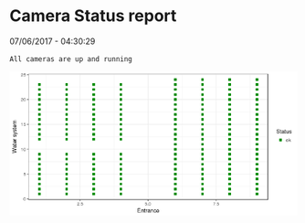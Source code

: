 Camera Status report
================
07/06/2017 - 04:30:29

    All cameras are up and running

![](camreport_files/figure-markdown_github/unnamed-chunk-2-1.png)
